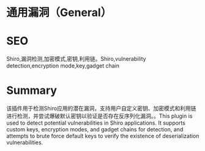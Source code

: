 # 通用漏洞（General）
# SEO
Shiro,漏洞检测,加密模式,密钥,利用链。Shiro,vulnerability detection,encryption mode,key,gadget chain
# Summary
该插件用于检测Shiro应用的潜在漏洞，支持用户自定义密钥、加密模式和利用链进行检测，并尝试爆破默认密钥以验证是否存在反序列化漏洞。。This plugin is used to detect potential vulnerabilities in Shiro applications. It supports custom keys, encryption modes, and gadget chains for detection, and attempts to brute force default keys to verify the existence of deserialization vulnerabilities.
